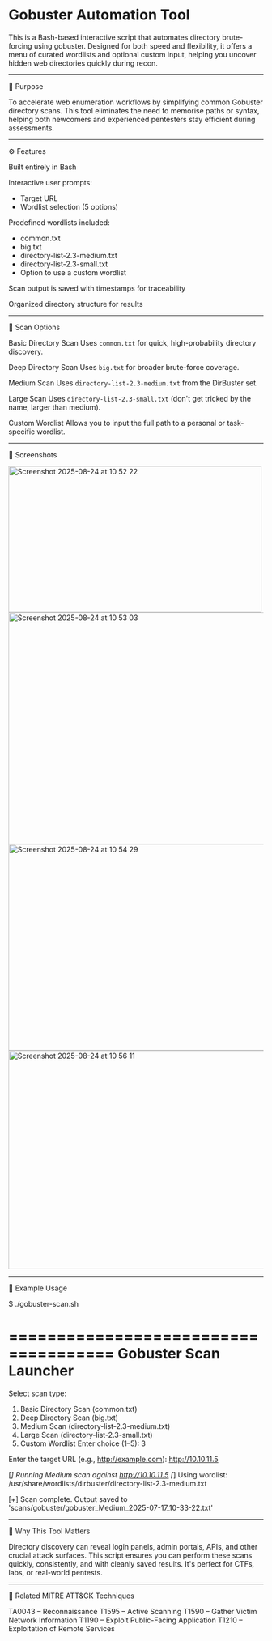 # Gobuster Automation Tool

This is a Bash-based interactive script that automates directory brute-forcing using gobuster. Designed for both speed and flexibility, it offers a menu of curated wordlists and optional custom input, helping you uncover hidden web directories quickly during recon.

---

🎯 Purpose

To accelerate web enumeration workflows by simplifying common Gobuster directory scans. This tool eliminates the need to memorise paths or syntax, helping both newcomers and experienced pentesters stay efficient during assessments.

---

⚙️ Features

Built entirely in Bash

Interactive user prompts:
 - Target URL
 - Wordlist selection (5 options)

Predefined wordlists included:
 - common.txt
 - big.txt
 - directory-list-2.3-medium.txt
 - directory-list-2.3-small.txt
 - Option to use a custom wordlist

Scan output is saved with timestamps for traceability

Organized directory structure for results

---

🧪 Scan Options

Basic Directory Scan
  Uses `common.txt` for quick, high-probability directory discovery.

Deep Directory Scan
  Uses `big.txt` for broader brute-force coverage.

Medium Scan
  Uses `directory-list-2.3-medium.txt` from the DirBuster set.

Large Scan
  Uses `directory-list-2.3-small.txt` (don't get tricked by the name, larger than medium).

Custom Wordlist
  Allows you to input the full path to a personal or task-specific wordlist.

---

📸 Screenshots

<img width="500" height="289" alt="Screenshot 2025-08-24 at 10 52 22" src="https://github.com/user-attachments/assets/6e1f25c0-83d4-4a01-ad27-439cf9b4a136" />
<img width="591" height="458" alt="Screenshot 2025-08-24 at 10 53 03" src="https://github.com/user-attachments/assets/536233da-74bf-4e7f-8e36-978e9868e0b4" />
<img width="768" height="408" alt="Screenshot 2025-08-24 at 10 54 29" src="https://github.com/user-attachments/assets/a7adde1a-29cf-4001-9514-b99120035707" />
<img width="998" height="432" alt="Screenshot 2025-08-24 at 10 56 11" src="https://github.com/user-attachments/assets/1742829c-788f-487d-8d79-a336afdf1aa0" />


---

🚀 Example Usage

$ ./gobuster-scan.sh

=====================================
         Gobuster Scan Launcher
=====================================

Select scan type:
  1) Basic Directory Scan (common.txt)
  2) Deep Directory Scan (big.txt)
  3) Medium Scan (directory-list-2.3-medium.txt)
  4) Large Scan (directory-list-2.3-small.txt)
  5) Custom Wordlist
  Enter choice (1–5): 3

Enter the target URL (e.g., http://example.com): http://10.10.11.5

[*] Running Medium scan against http://10.10.11.5
[*] Using wordlist: /usr/share/wordlists/dirbuster/directory-list-2.3-medium.txt

[+] Scan complete. Output saved to 'scans/gobuster/gobuster_Medium_2025-07-17_10-33-22.txt'

---

🧠 Why This Tool Matters

Directory discovery can reveal login panels, admin portals, APIs, and other crucial attack surfaces. This script ensures you can perform these scans quickly, consistently, and with cleanly saved results. It's perfect for CTFs, labs, or real-world pentests.

---

📎 Related MITRE ATT&CK Techniques

TA0043 – Reconnaissance
T1595 – Active Scanning
T1590 – Gather Victim Network Information
T1190 – Exploit Public-Facing Application
T1210 – Exploitation of Remote Services
